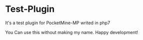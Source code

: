 # Test-Plugin
It's a test plugin for PocketMine-MP writed in php7 

You Can use this without making my name. Happy development! 
